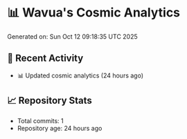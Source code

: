 # 📊 Wavua's Cosmic Analytics
Generated on: Sun Oct 12 09:18:35 UTC 2025

## 🚀 Recent Activity
- 📊 Updated cosmic analytics (24 hours ago)
## 📈 Repository Stats
- Total commits: 1
- Repository age: 24 hours ago

